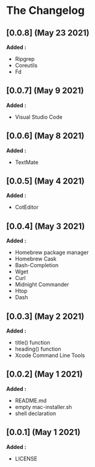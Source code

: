 # The Changelog

## [0.0.8] (May 23 2021)

**Added :**

- Ripgrep
- Coreutils
- Fd


## [0.0.7] (May 9 2021)

**Added :**

- Visual Studio Code


## [0.0.6] (May 8 2021)

**Added :**

- TextMate


## [0.0.5] (May 4 2021)

**Added :**

- CotEditor


## [0.0.4] (May 3 2021)

**Added :**

- Homebrew package manager
- Homebrew Cask
- Bash-Completion
- Wget
- Curl
- Midnight Commander
- Htop
- Dash


## [0.0.3] (May 2 2021)

**Added :**

- title() function
- heading() function
- Xcode Command Line Tools


## [0.0.2] (May 1 2021)

**Added :**

- README.md
- empty mac-installer.sh
- shell declaration


## [0.0.1] (May 1 2021)

**Added :**

- LICENSE
